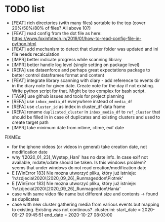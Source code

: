 TODO list
==========

- [FEAT] rich directories (with many files) sortable to the top (cover 20%/50%/80% of files? All above 10?)
- [FEAT] read config from the dot file as here: https://www.foxinfotech.in/2019/01/how-to-read-config-file-in-python.html
- [FEAT] add mechanism to detect that cluster folder was updated and ini file needs recalculation
- [IMPR] better indicate progress while scanning library
- [IMPR] better handle log level (single setting on package level)
- [REFA] use dataenforce and perhaps great expectations package to better control dataframes format and content
- [FEAT] integrate library scanning with diary - add reference to events dir in the diary note for given date. Create note for the day if not existing. Write python script for that. Might be too complex for bash script.
- [TASK] use github issues and tools for project planning
- [REFA] use `inbox_media_df` everywhere instead of `media_df`
- [REFA] use `cluster_id` as index in cluster_df data frame
- [REFA] rename `duplicated_cluster` in `inbox_media_df` to `ref_cluster` that should be filled in in case of duplicates and existing clusters and used to create target path
- [IMPR] take minimum date from mtime, ctime, exif date

FIXMEs:
- for the iphone videos (or videos in general) take creation date, not modification date
- why '[2020_01_23]_Wystep_Hani' has no date info. In case exif not available, mdate/cdate should be taken. Is this windows problem?
seems that under windows do not read creation/modification date
- E [WinError 183] Nie można utworzyć pliku, który już istnieje: 'h:\\zdjecia\\2020\\[2020_09_26]_Runmageddon\\Piotrek'
- E [WinError 183] Nie można utworzyć pliku, który już istnieje: 'h:\\zdjecia\\2020\\[2020_09_26]_Runmageddon\\Hania'
- case with same video file name but different size and contents -> found as duplicates
- case with new cluster gathering media from various events but mapping to existing. Existing was not continous? .cluster.ini: start_date = 2020-09-27 09:45:51
end_date = 2020-10-27 08:03:00

